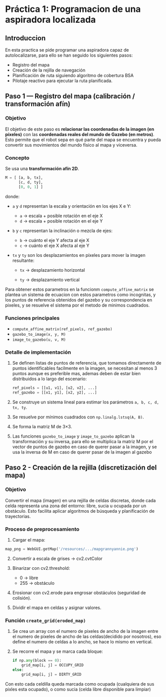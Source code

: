 # Práctica 1: Programacion de una aspiradora localizada

## Introduccion
En esta practica se pide programar una aspiradora capaz de autolocalizarse, 
para ello se han seguido los siguientes pasos:

 - Registro del mapa
 - Creación de la rejilla de navegación
 - Planificación de ruta siguiendo algoritmo de cobertura BSA
 - Pilotaje reactivo para ejecutar la ruta planificada.

## Paso 1 — Registro del mapa (calibración / transformación afín)

### Objetivo
El objetivo de este paso es **relacionar las coordenadas de la imagen (en píxeles)** con las **coordenadas reales del mundo de Gazebo (en metros)**.  
Esto permite que el robot sepa en qué parte del mapa se encuentra y pueda convertir sus movimientos del mundo físico al mapa y viceversa.

### Concepto
Se usa una **transformación afín 2D**.  

```python
M = [ [a, b, tx],
      [c, d, ty],
      [0, 0, 1] ]
```
donde:

- `a` y `d` representan la escala y orientación en los ejes X e Y:
    - `a` → escala + posible rotación en el eje X
    - `d` → escala + posible rotación en el eje Y

- `b` y `c` representan la inclinación o mezcla de ejes:
    - `b` → cuánto el eje Y afecta al eje X
    - `c` → cuánto el eje X afecta al eje Y

- `tx` y `ty` son los desplazamientos en píxeles para mover la imagen resultante:
    - `tx` → desplazamiento horizontal

    - `ty` → desplazamiento vertical

Para obtener estos parametros en la funcionm `compute_affine_matrix` se plantea un sistema de ecuacion con estos parametros como incognitas, y los puntos de referencia obtenidos del gazebo y su correspondencia en pixeles, y se resuelve el sistema por el metodo de minimos cuadrados.
### Funciones principales
- `compute_affine_matrix(ref_pixels, ref_gazebo)`
- `gazebo_to_image(x, y, M)`
- `image_to_gazebo(u, v, M)`

### Detalle de implementación
1. Se definen listas de puntos de referencia, que tomamos directamente de puntos identificables facilmente en la imagen, se necesitan al menos 3 puntos aunque es preferible mas, ademas deben de estar bien distribuidos a lo largo del escenario:
   ```python
   ref_pixels = [[u1, v1], [u2, v2], ...]
   ref_gazebo = [[x1, y1], [x2, y2], ...]
   ```

2. Se construye un sistema lineal para estimar los parámetros `a, b, c, d, tx, ty`.

3. Se resuelve por mínimos cuadrados con `np.linalg.lstsq(A, B)`.

4. Se forma la matriz M de 3×3.

5. Las funciones `gazebo_to_image` y `image_to_gazebo` aplican la transformación y su inversa, para ello se multiplica la matriz M por el vector de puntos de gazebo en caso de querer pasar a la imagen, y se usa la inversa de M en caso de querer pasar de la imagen al gazebo

## Paso 2 - Creación de la rejilla (discretización del mapa)

### Objetivo

Convertir el mapa (imagen) en una rejilla de celdas discretas, donde cada celda representa una zona del entorno: libre, sucia u ocupada por un obstáculo.
Esto facilita aplicar algoritmos de búsqueda y planificación de trayectorias.

### Proceso de preprocesamiento
1. Cargar el mapa:
```python
map_png = WebGUI.getMap('/resources/.../mapgrannyannie.png')
```

2. Convertir a escala de grises → cv2.cvtColor

3. Binarizar con cv2.threshold:
    - 0 → libre
    - 255 → obstáculo

4. Erosionar con cv2.erode para engrosar obstáculos (seguridad de colisión).

5. Dividir el mapa en celdas y asignar valores.

### Función `create_grid(eroded_map)`

1. Se crea un array con el numero de pixeles de ancho de la imagen entre el numero de pixeles de ancho de las celdas(decidido por nosotros), eso define el numero de celdas a lo ancho, se hace lo mismo en vertical.

2. Se recorre el mapa y se marca cada bloque:
    ```python
    if np.any(block == 0):
        grid_map[i, j] = OCCUPY_GRID
    else:
        grid_map[i, j] = DIRTY_GRID
    ```

Con esto cada celdilla queda marcada como ocupada (cualquiera de sus pixles esta ocupado), o como sucia (celda libre disponible para limpiar)
